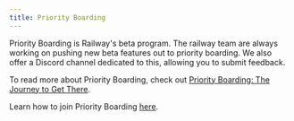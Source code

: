 ```yaml
---
title: Priority Boarding
---
```


Priority Boarding is Railway's beta program. The railway team are always working on pushing new beta features out to priority boarding. We also offer a Discord channel dedicated to this, allowing you to submit feedback. 

To read more about Priority Boarding, check out <a href="https://blog.railway.app/p/building-the-beta" target="_blank">Priority Boarding: The Journey to Get There</a>.

Learn how to join Priority Boarding [here](/guides/join-priority-boarding).
